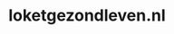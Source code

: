---
layout: post
title:  "loketgezondleven.nl"
internal_url:  "/data/loketgezondleven.nl.html"
categories: dutchgov
---